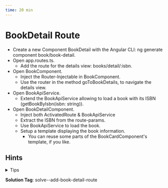 ```yaml
---
time: 20 min
---
```


# BookDetail Route 

- Create a new Component BookDetail with the Angular CLI: ng generate component book/book-detail.
- Open app.routes.ts.
    - Add the route for the details view: books/detail/:isbn.
- Open BookComponent.
    - Inject the Router-Injectable in BookComponent.
    - Use the router in the method goToBookDetails, to navigate the details view.
- Open BookApiService.
    - Extend the BookApiService allowing to load a book with its ISBN (getBookByIsbn(isbn: string)).
- Open BookDetailComponent.
    - Inject both ActivatedRoute & BookApiService
    - Extract the ISBN from the route-params.
    - Use BookApiService to load the book.
    - Setup a template displaying the book information.
        - You can reuse some parts of the BookCardComponent's template, if you like.


## Hints

<details>
<summary>Tips</summary>

**BookDetailComponent**

```ts
// book-detail.component.ts

import { ActivatedRoute } from '@angular/router';

private readonly route  = inject(ActivatedRoute);
private readonly bookApi  = inject(BookApiService);

ngOnInit () {
  this.route.params.subscribe((params) => { ... });
}
```

**Extend BookComponent**
```ts
// book.component.ts

private readonly router  = inject(Router);
private readonly bookApi  = inject(BookApiService);

goToBookDetails(book: Book) {
  this.router.navigate(['books', 'detail', book.isbn]);
}
```

**Update Routes**
```ts
// app.routes.ts

{ path: 'books/detail/:isbn', component: BookDetailComponent }
```

**GetBooksByIsbn(isbn:string)**
```bash
HTTP GET http://localhost:4730/books/:isbn
```


</details>

**Solution Tag**: solve--add-book-detail-route
